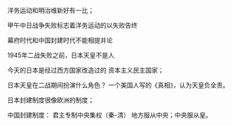 洋务运动和明治维新好有一比；


甲午中日战争失败标志着洋务运动的以失败告终



幕府时代和中国封建时代不能相提并论

1945年二战失败之前，日本天皇不是人

今天的日本是经过西方国家改造过的 资本主义民主国家；

日本天皇在二战期间扮演什么角色？ 一个美国人写的《真相》，认为天皇负全责。


日本封建制度很像欧洲的制度；

中国封建制度： 君主专制中央集权（秦-清） 地方服从中央；中央服从皇。

